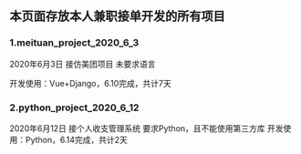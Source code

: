 ## 本页面存放本人兼职接单开发的所有项目

### 1.meituan_project_2020_6_3
2020年6月3日 接仿美团项目 未要求语言

开发使用：Vue+Django，6.10完成，共计7天

### 2.python_project_2020_6_12
2020年6月12日 接个人收支管理系统 要求Python，且不能使用第三方库
开发使用：Python，6.14完成，共计2天